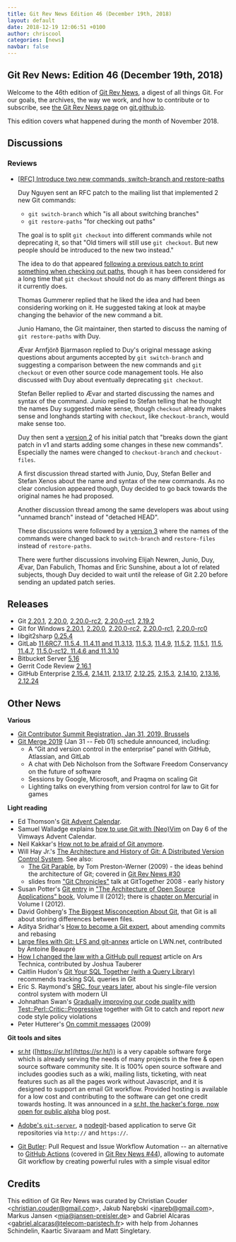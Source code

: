 ```yaml
---
title: Git Rev News Edition 46 (December 19th, 2018)
layout: default
date: 2018-12-19 12:06:51 +0100
author: chriscool
categories: [news]
navbar: false
---
```


## Git Rev News: Edition 46 (December 19th, 2018)

Welcome to the 46th edition of [Git Rev News](https://git.github.io/rev_news/rev_news/),
a digest of all things Git. For our goals, the archives, the way we work, and how to contribute or to
subscribe, see [the Git Rev News page](https://git.github.io/rev_news/rev_news/) on [git.github.io](https://git.github.io).

This edition covers what happened during the month of November 2018.

## Discussions

<!---
### General
-->

### Reviews

* [[RFC] Introduce two new commands, switch-branch and restore-paths](https://public-inbox.org/git/20181120174554.GA29910@duynguyen.home/)

  Duy Nguyen sent an RFC patch to the mailing list that implemented 2
  new Git commands:

  - `git switch-branch` which "is all about switching branches"
  - `git restore-paths` "for checking out paths"

  The goal is to split `git checkout` into different commands while
  not deprecating it, so that "Old timers will still use
  `git checkout`. But new people should be introduced to the new two
  instead."

  The idea to do that appeared [following a previous patch to print something when checking out paths](https://public-inbox.org/git/20181110133525.17538-1-pclouds@gmail.com/),
  though it has been considered for a long time that `git checkout`
  should not do as many different things as it currently does.

  Thomas Gummerer replied that he liked the idea and had been
  considering working on it. He suggested taking at look at maybe
  changing the behavior of the new command a bit.

  Junio Hamano, the Git maintainer, then started to discuss the naming
  of `git restore-paths` with Duy.

  Ævar Arnfjörð Bjarmason replied to Duy's original message asking
  questions about arguments accepted by `git switch-branch` and
  suggesting a comparison between the new commands and `git checkout`
  or even other source code management tools. He also discussed with
  Duy about eventually deprecating `git checkout`.

  Stefan Beller replied to Ævar and started discussing the names and
  syntax of the command. Junio replied to Stefan telling that he
  thought the names Duy suggested make sense, though `checkout`
  already makes sense and longhands starting with `checkout`, like
  `checkout-branch`, would make sense too.

  Duy then sent a [version 2](https://public-inbox.org/git/20181127165211.24763-1-pclouds@gmail.com/)
  of his initial patch that "breaks down the giant patch in v1 and
  starts adding some changes in these new commands". Especially the
  names were changed to `checkout-branch` and `checkout-files`.

  A first discussion thread started with Junio, Duy, Stefan Beller and
  Stefan Xenos about the name and syntax of the new commands. As no
  clear conclusion appeared though, Duy decided to go back towards the
  original names he had proposed.

  Another discussion thread among the same developers was about using
  "unnamed branch" instead of "detached HEAD".

  These discussions were followed by a [version 3](https://public-inbox.org/git/20181129215850.7278-1-pclouds@gmail.com/)
  where the names of the commands were changed back to `switch-branch`
  and `restore-files` instead of `restore-paths`.

  There were further discussions involving Elijah Newren, Junio, Duy,
  Ævar, Dan Fabulich, Thomas and Eric Sunshine, about a lot of related
  subjects, though Duy decided to wait until the release of Git 2.20
  before sending an updated patch series.

<!---
### Support
-->

<!---
## Developer Spotlight:
-->

## Releases

+ Git [2.20.1](https://public-inbox.org/git/xmqqsgyzbcyy.fsf@gitster-ct.c.googlers.com/),
[2.20.0](https://public-inbox.org/git/xmqq1s6r3xb5.fsf@gitster-ct.c.googlers.com/),
[2.20.0-rc2](https://public-inbox.org/git/xmqq36rhjnts.fsf@gitster-ct.c.googlers.com/),
[2.20.0-rc1](https://public-inbox.org/git/xmqqmuq25ufc.fsf@gitster-ct.c.googlers.com/),
[2.19.2](https://public-inbox.org/git/xmqqtvka5ugt.fsf@gitster-ct.c.googlers.com/)
+ Git for Windows [2.20.1](https://github.com/git-for-windows/git/releases/tag/v2.20.1.windows.1),
[2.20.0](https://github.com/git-for-windows/git/releases/tag/v2.20.0.windows.1),
[2.20.0-rc2](https://github.com/git-for-windows/git/releases/tag/v2.20.0-rc2.windows.1),
[2.20.0-rc1](https://github.com/git-for-windows/git/releases/tag/v2.20.0-rc1.windows.1),
[2.20.0-rc0](https://github.com/git-for-windows/git/releases/tag/v2.20.0-rc0.windows.1)
+ libgit2sharp [0.25.4](https://github.com/libgit2/libgit2sharp/releases/tag/v0.25.4)
+ GitLab [11.6RC7, 11.5.4, 11.4.11 and 11.3.13](https://about.gitlab.com/2018/12/13/critical-security-release-gitlab-11-dot-5-dot-4-released/),
[11.5.3](https://about.gitlab.com/2018/12/06/critical-security-release-gitlab-11-dot-5-dot-3-released/),
[11.4.9](https://about.gitlab.com/2018/12/04/gitlab-11-4-9-released/),
[11.5.2](https://about.gitlab.com/2018/12/04/gitlab-11-5-2-released/),
[11.5.1](https://about.gitlab.com/2018/11/28/security-release-gitlab-11-dot-5-dot-1-released/),
[11.5](https://about.gitlab.com/2018/11/22/gitlab-11-5-released/),
[11.4.7](https://about.gitlab.com/2018/11/21/gitlab-11-4-7-released/),
[11.5.0-rc12, 11.4.6 and 11.3.10](https://about.gitlab.com/2018/11/19/critical-security-release-gitlab-11-dot-4-dot-6-released/)
+ Bitbucket Server [5.16](https://confluence.atlassian.com/bitbucketserver/bitbucket-server-release-notes-872139866.html)
+ Gerrit Code Review [2.16.1](https://www.gerritcodereview.com/2.16.html#2161)
+ GitHub Enterprise [2.15.4](https://enterprise.github.com/releases/2.15.4/notes),
[2.14.11](https://enterprise.github.com/releases/2.14.11/notes),
[2.13.17](https://enterprise.github.com/releases/2.13.17/notes),
[2.12.25](https://enterprise.github.com/releases/2.12.25/notes),
[2.15.3](https://enterprise.github.com/releases/2.15.3/notes),
[2.14.10](https://enterprise.github.com/releases/2.14.10/notes),
[2.13.16](https://enterprise.github.com/releases/2.13.16/notes),
[2.12.24](https://enterprise.github.com/releases/2.12.24/notes)

## Other News

__Various__

* [Git Contributor Summit Registration, Jan 31, 2019, Brussels](https://public-inbox.org/git/20181206094805.GA1398@sigill.intra.peff.net)
* [Git Merge 2019](https://git-merge.com/) (Jan 31 -- Feb 01) schedule announced, including:
  * A “Git and version control in the enterprise” panel with GitHub, Atlassian, and GitLab
  * A chat with Deb Nicholson from the Software Freedom Conservancy on the future of software
  * Sessions by Google, Microsoft, and Praqma on scaling Git
  * Lighting talks on everything from version control for law to Git for games

__Light reading__

* Ed Thomson's [Git Advent Calendar](https://www.edwardthomson.com/blog/git_tips_and_tricks_advent_calendar.html).
* Samuel Walladge explains [how to use Git with (Neo)Vim](https://vimways.org/2018/vim-and-git/) on Day 6 of the Vimways Advent Calendar.
* Neil Kakkar's [How not to be afraid of Git anymore](https://medium.freecodecamp.org/how-not-to-be-afraid-of-git-anymore-fe1da7415286).
* Will Hay Jr.'s [The Architecture and History of Git: A Distributed Version Control System](https://medium.com/@willhayjr/the-architecture-and-history-of-git-a-distributed-version-control-system-62b17dd37742). See also:
  * [The Git Parable](http://tom.preston-werner.com/2009/05/19/the-git-parable.html), by Tom Preston-Werner (2009) - the ideas behind the architecture of Git; covered in [Git Rev News #30](https://git.github.io/rev_news/2017/08/16/edition-30/)
  * slides from ["Git Chronicles"](https://docs.google.com/file/d/0Bw3FApcOlPDhMFR3UldGSHFGcjQ/view) talk at GitTogether 2008 - early history
* Susan Potter's [Git entry](http://www.aosabook.org/en/git.html) in ["The Architecture of Open Source Applications" book](http://www.aosabook.org/en/index.html), Volume II (2012); there is [chapter on Mercurial](http://www.aosabook.org/en/mercurial.html) in Volume I (2012).
* David Gohberg's [The Biggest Misconception About Git](https://medium.com/@gohberg/the-biggest-misconception-about-git-b2f87d97ed52), that Git is all about storing differences between files.
* Aditya Sridhar's [How to become a Git expert](https://medium.freecodecamp.org/how-to-become-a-git-expert-e7c38bf54826), about amending commits and rebasing
* [Large files with Git: LFS and git-annex](https://lwn.net/Articles/774125) article on LWN.net, contributed by Antoine Beaupré
* [How I changed the law with a GitHub pull request](https://arstechnica.com/tech-policy/2018/11/how-i-changed-the-law-with-a-github-pull-request/) article on Ars Technica, contributed by Joshua Tauberer
* Caitlin Hudon's [Git Your SQL Together (with a Query Library)](https://caitlinhudon.com/2018/11/28/git-sql-together/) recommends tracking SQL queries in Git
* Eric S. Raymond's [SRC, four years later](http://esr.ibiblio.org/?p=8205), about his single-file version control system with modern UI
* Johnathan Swan's [Gradually improving our code quality with Test::Perl::Critic::Progressive](https://medium.com/adzuna-engineering/gradually-improving-our-code-quality-with-test-perl-critic-progressive-a8f98319ac56) together with Git to catch and report _new_ code style policy violations
* Peter Hutterer's [On commit messages](http://who-t.blogspot.com/2009/12/on-commit-messages.html) (2009)

__Git tools and sites__

* [sr.ht](https://sr.ht/) ([https://sr.ht](https://sr.ht/)) is a very
  capable software forge which is already serving the needs of many
  projects in the free & open source software community site.  It is
  100% open source software and includes goodies such as a wiki,
  mailing lists, ticketing, with neat features such as all the pages
  work without Javascript, and it is designed to support an email Git
  workflow. Provided hosting is available for a low cost and
  contributing to the software can get one credit towards hosting.
  It was announced in a
  [sr.ht, the hacker's forge, now open for public alpha](https://drewdevault.com/2018/11/15/sr.ht-general-availability.html)
  blog post.

* [Adobe's `git-server`](https://github.com/adobe/git-server), a [nodegit](https://github.com/nodegit/nodegit)-based application to serve Git repositories via `http://` and `https://`.

* [Git Butler](https://www.gitbutler.com/): Pull Request and Issue Workflow Automation -- an alternative to [GitHub Actions](https://github.com/features/actions) (covered in [Git Rev News #44](https://git.github.io/rev_news/2018/10/24/edition-44/)), allowing to automate Git workflow by creating powerful rules with a simple visual editor

## Credits

This edition of Git Rev News was curated by
Christian Couder &lt;<christian.couder@gmail.com>&gt;,
Jakub Narębski &lt;<jnareb@gmail.com>&gt;,
Markus Jansen &lt;<mja@jansen-preisler.de>&gt; and
Gabriel Alcaras &lt;<gabriel.alcaras@telecom-paristech.fr>&gt;
with help from Johannes Schindelin, Kaartic Sivaraam
and Matt Singletary.

